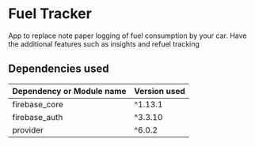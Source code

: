 # Fuel Tracker

App to replace note paper logging of fuel consumption by your car. Have the additional features such as insights and refuel tracking


## Dependencies used 



| Dependency or Module name  | Version used |
| ------------- | ------------- |
|  firebase_core | ^1.13.1 |
|  firebase_auth | ^3.3.10 |
| provider | ^6.0.2|